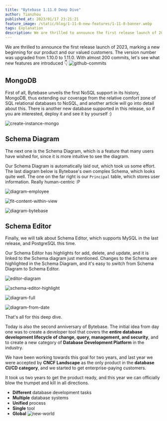 ```yaml
---
title: "Bytebase 1.11.0 Deep Dive"
author: Tianzhou
published_at: 2023/01/17 23:21:21
feature_image: /static/blog/1-11-0-new-features/1-11-0-banner.webp
tags: Explanation
description: We are thrilled to announce the first release launch of 2023, marking a new beginning for our product and our valued customers. The version number was upgraded from 1.10.0 to 1.11.0. - MongoDB - Schema Diagram - Schema Editor.
---
```


We are thrilled to announce the first release launch of 2023, marking a new beginning for our product and our valued customers. The version number was upgraded from 1.10.0 to 1.11.0. With almost 200 commits, let's see what new features are introduced 👇
![github-commits](/static/blog/1-11-0-new-features/github-commits.webp)

## MongoDB

First of all, Bytebase unveils the first NoSQL support in its history, MongoDB, thus extending our coverage from the relative comfort zone of SQL relational databases to NoSQL, and another article will go into detail about this. There is another new database supported in this release, so if you are interested, deploy it and see it by yourself :)

![create-instance-mongo](/static/blog/1-11-0-new-features/create-instance-mongo.webp)

## Schema Diagram

The next one is the Schema Diagram, which is a feature that many users have wished for, since it is more intuitive to see the diagram.

Our Schema Diagram is automatically laid out, which took us some effort. The last diagram below is Bytebase's own complex Schema, which looks quite well. The one on the far right is our `Principal` table, which stores user information. Really human-centric :P

![diagram-employee](/static/blog/1-11-0-new-features/diagram-employee.webp)

![fit-content-within-view](/static/blog/1-11-0-new-features/fit-content-within-view.webp)

![diagram-bytebase](/static/blog/1-11-0-new-features/diagram-bytebase.webp)

## Schema Editor

Finally, we will talk about Schema Editor, which supports MySQL in the last release, and PostgreSQL this time.

Our Schema Editor has highlights for add, delete, and update, and it is linked to the Schema diagram just mentioned. Changes to the Schema are highlighted in the Schema Diagram, and it's easy to switch from Schema Diagram to Schema Editor.

![editor-diagram](/static/blog/1-11-0-new-features/editor-diagram.webp)

![schema-editor-highlight](/static/blog/1-11-0-new-features/schema-editor-highlight.webp)

![diagram-full](/static/blog/1-11-0-new-features/diagram-full.webp)

![diagram-from-date](/static/blog/1-11-0-new-features/diagram-from-date.webp)

That's all for this deep dive.

Today is also the second anniversary of Bytebase. The initial idea from day one was to create a developer tool that covers the **entire database development lifecycle of change, query, management, and security**, and to create a new category of **Database Development Platform** in the industry.

We have been working towards this goal for two years, and last year we were accepted by **CNCF Landscape** as the only product in the **database CI/CD category**, and we started to get enterprise-paying customers.

It took us two years to get the product ready, and this year we can officially blow the trumpet and kill in all directions.

- **Different** database development tasks
- **Multiple** database systems
- **Unified** process
- **Single** tool
- **Global**
![new-world](/static/blog/1-11-0-new-features/new-world.webp)